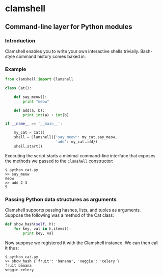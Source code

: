clamshell
=======

Command-line layer for Python modules
---------------------------------------

### Introduction

Clamshell enables you to write your own interactive shells trivially. Bash-style command history comes baked in.

### Example


```python
from clamshell import Clamshell

class Cat():

    def say_meow():
        print "meow"

    def add(a, b):
        print int(a) + int(b)

if __name__ == '__main__':

    my_cat = Cat()
    shell = Clamshell({'say_meow': my_cat.say_meow,
                       'add': my_cat.add})
    shell.start()
```

Executing the script starts a minimal command-line interface that exposes the methods we passed to the `Clamshell` constructor:

    $ python cat.py
    >> say_meow
    meow
    >> add 2 3
    5

### Passing Python data structures as arguments

Clamshell supports passing hashes, lists, and tuples as arguments. Suppose the following was a method of the Cat class:

```python
def show_hash(self, h):
    for key, val in h.items():
        print key, val
```

Now suppose we registered it with the Clamshell instance. We can then call it thus:

    $ python cat.py
    >> show_hash {'fruit': 'banana', 'veggie': 'celery'}
    fruit banana
    veggie celery
